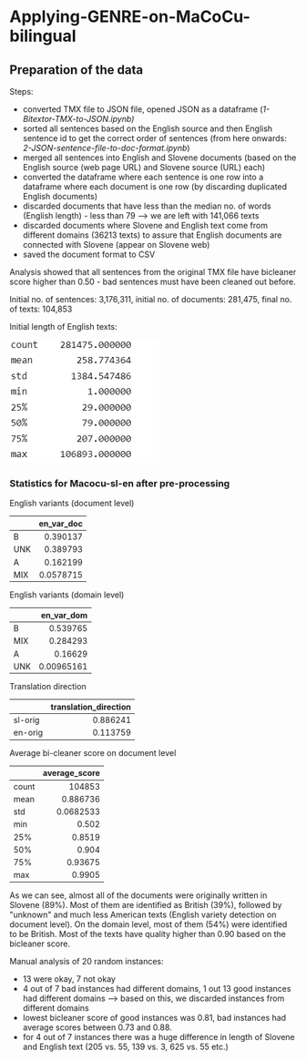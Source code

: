 # Applying-GENRE-on-MaCoCu-bilingual
 
## Preparation of the data

Steps:
- converted TMX file to JSON file, opened JSON as a dataframe (*1-Bitextor-TMX-to-JSON.ipynb)*
- sorted all sentences based on the English source and then English sentence id to get the correct order of sentences (from here onwards: *2-JSON-sentence-file-to-doc-format.ipynb*)
- merged all sentences into English and Slovene documents (based on the English source (web page URL) and Slovene source (URL) each)
- converted the dataframe where each sentence is one row into a dataframe where each document is one row (by discarding duplicated English documents)
- discarded documents that have less than the median no. of words (English length) - less than 79 --> we are left with 141,066 texts
- discarded documents where Slovene and English text come from different domains (36213 texts) to assure that English documents are connected with Slovene (appear on Slovene web)
- saved the document format to CSV

Analysis showed that all sentences from the original TMX file have bicleaner score higher than 0.50 - bad sentences must have been cleaned out before.

Initial no. of sentences: 3,176,311, initial no. of documents: 281,475, final no. of texts: 104,853

Initial length of English texts:

![](figures/Initial-English-length.png)

### Statistics for Macocu-sl-en after pre-processing

English variants (document level)

|     |   en_var_doc |
|:----|-------------:|
| B   |    0.390137  |
| UNK |    0.389793  |
| A   |    0.162199  |
| MIX |    0.0578715 |

English variants (domain level)

|     |   en_var_dom |
|:----|-------------:|
| B   |   0.539765   |
| MIX |   0.284293   |
| A   |   0.16629    |
| UNK |   0.00965161 |

Translation direction

|         |   translation_direction |
|:--------|------------------------:|
| sl-orig |                0.886241 |
| en-orig |                0.113759 |

Average bi-cleaner score on document level

|       |   average_score |
|:------|----------------:|
| count |  104853         |
| mean  |       0.886736  |
| std   |       0.0682533 |
| min   |       0.502     |
| 25%   |       0.8519    |
| 50%   |       0.904     |
| 75%   |       0.93675   |
| max   |       0.9905    |

As we can see, almost all of the documents were originally written in Slovene (89%). Most of them are identified as British (39%), followed by "unknown" and much less American texts (English variety detection on document level). On the domain level, most of them (54%) were identified to be British. Most of the texts have quality higher than 0.90 based on the bicleaner score.

Manual analysis of 20 random instances:
- 13 were okay, 7 not okay
- 4 out of 7 bad instances had different domains, 1 out 13 good instances had different domains --> based on this, we discarded instances from different domains
- lowest bicleaner score of good instances was 0.81, bad instances had average scores between 0.73 and 0.88.
- for 4 out of 7 instances there was a huge difference in length of Slovene and English text (205 vs. 55, 139 vs. 3, 625 vs. 55 etc.)